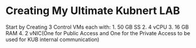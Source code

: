 # Creating My Ultimate Kubnert LAB
Start by Creating 3 Control VMs each with:
    1. 50 GB SS
    2. 4 vCPU
    3. 16 GB RAM
    4. 2 vNIC(One for Public Access and One for the Private Access to be used for KUB internal communication)

